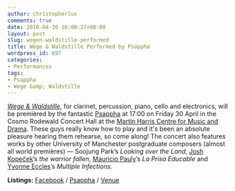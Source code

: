 ```yaml
---
author: christopherlux
comments: true
date: 2010-04-30 16:00:27+00:00
layout: post
slug: wegen-waldstille-performed
title: Wege & Waldstille Performed by Psappha
wordpress_id: 697
categories:
- Performances
tags:
- Psappha
- Wege &amp; Waldstille
---
```


[_Wege & Waldstille_](http://www.chrisswithinbank.net/2010/04/wegen-und-waldstille/), for clarinet, percussion, piano, cello and electronics, will be premièred by the fantastic [Psappha](http://www.psappha.com/) at 17:00 on Friday 30 April in the Cosmo Rodewald Concert Hall at the [Martin Harris Centre for Music and Drama](http://www.arts.manchester.ac.uk/martinharriscentre/). These guys really know how to play and it's been an absolute pleasure hearing them rehearse, so come along! The concert also features works by other University of Manchester postgraduate composers (almost all world premières) — Soojung Park’s _Looking over the Land_, [Josh Kopeček](http://www.joshkopecek.co.uk/)’s _the warrior fallen_, [Mauricio Pauly](http://www.mauriciopauly.com/)’s _La Prisa Educable_ and [Yvonne Eccles](http://www.yvonneeccles.com/)’s _Multiple Infections_.

**Listings:** [Facebook](http://www.facebook.com/event.php?eid=116740075021781) / [Psappha](http://www.psappha.com/diary.aspx?y=2010&m=April#event30) / [Venue](http://www.arts.manchester.ac.uk/martinharriscentre/mhceventspage.php?eventid=783)
